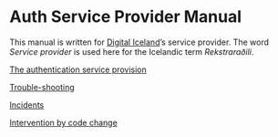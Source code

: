 # Auth Service Provider Manual

This manual is written for [Digital Iceland](http://island.is)’s service provider.
The word _Service provider_ is used here for the Icelandic term _Rekstraraðili_.

[The authentication service provision](authentication-service-provision.md)

[Trouble-shooting](trouble-shooting.md)

[Incidents](incidents.md)

[Intervention by code change](intervention-by-code-change.md)
